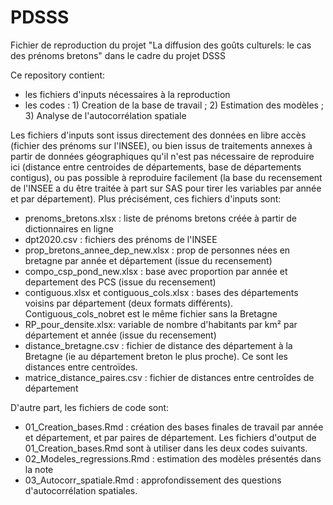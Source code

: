 # PDSSS
Fichier de reproduction du projet "La diffusion des goûts culturels: le cas des prénoms bretons" dans le cadre du projet DSSS

Ce repository contient:
  - les fichiers d'inputs nécessaires à la reproduction
  - les codes : 1) Creation de la base de travail ; 2) Estimation des modèles ; 3) Analyse de l'autocorrélation spatiale

Les fichiers d'inputs sont issus directement des données en libre accès (fichier des prénoms sur l'INSEE), ou bien issus de traitements annexes à partir de données géographiques qu'il n'est pas nécessaire de reproduire ici (distance entre centroides de départements, base de départements contigus), ou pas possible à reproduire facilement (la base du recensement de l'INSEE a du être traitée à part sur SAS pour tirer les variables par année et par département). Plus précisément, ces fichiers d'inputs sont:
  - prenoms_bretons.xlsx : liste de prénoms bretons créée à partir de dictionnaires en ligne 
  - dpt2020.csv : fichiers des prénoms de l'INSEE
  - prop_bretons_annee_dep_new.xlsx : prop de personnes nées en bretagne par année et département (issue du recensement)
  - compo_csp_pond_new.xlsx : base avec proportion par année et departement des PCS (issue du recensement)
  - contiguous.xlsx et contiguous_cols.xlsx : bases des départements voisins par département (deux formats différents). Contiguous_cols_nobret est le même fichier sans la Bretagne
  - RP_pour_densite.xlsx: variable de nombre d'habitants par km² par département et année (issue du recensement)
  - distance_bretagne.csv : fichier de distance des département à la Bretagne (ie au département breton le plus proche). Ce sont les distances entre centroïdes.
  - matrice_distance_paires.csv : fichier de distances entre centroîdes de département


D'autre part, les fichiers de code sont:
- 01_Creation_bases.Rmd : création des bases finales de travail par année et département, et par paires de département. Les fichiers d'output de 01_Creation_bases.Rmd sont à utiliser dans les deux codes suivants.
- 02_Modeles_regressions.Rmd : estimation des modèles présentés dans la note
- 03_Autocorr_spatiale.Rmd : approfondissement des questions d'autocorrélation spatiales.
